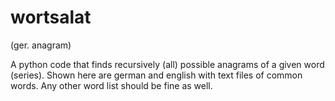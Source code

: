 # wortsalat

(ger. anagram)

A python code that finds recursively (all) possible anagrams of a given word (series).
Shown here are german and english with text files of common words. Any other word list should be fine as well.
